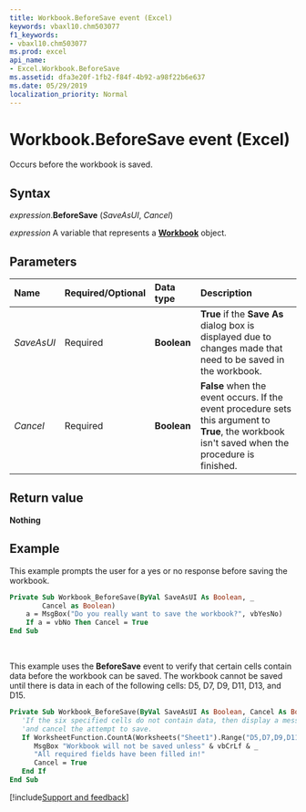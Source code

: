 ```yaml
---
title: Workbook.BeforeSave event (Excel)
keywords: vbaxl10.chm503077
f1_keywords:
- vbaxl10.chm503077
ms.prod: excel
api_name:
- Excel.Workbook.BeforeSave
ms.assetid: dfa3e20f-1fb2-f84f-4b92-a98f22b6e637
ms.date: 05/29/2019
localization_priority: Normal
---
```



# Workbook.BeforeSave event (Excel)

Occurs before the workbook is saved.


## Syntax

_expression_.**BeforeSave** (_SaveAsUI_, _Cancel_)

_expression_ A variable that represents a **[Workbook](Excel.Workbook.md)** object.


## Parameters

|Name|Required/Optional|Data type|Description|
|:-----|:-----|:-----|:-----|
| _SaveAsUI_|Required| **Boolean**| **True** if the **Save As** dialog box is displayed due to changes made that need to be saved in the workbook.|
| _Cancel_|Required| **Boolean**| **False** when the event occurs. If the event procedure sets this argument to **True**, the workbook isn't saved when the procedure is finished.|

## Return value

**Nothing**


## Example

This example prompts the user for a yes or no response before saving the workbook.

```vb
Private Sub Workbook_BeforeSave(ByVal SaveAsUI As Boolean, _ 
        Cancel as Boolean) 
    a = MsgBox("Do you really want to save the workbook?", vbYesNo) 
    If a = vbNo Then Cancel = True 
End Sub
```

<br/>

This example uses the **BeforeSave** event to verify that certain cells contain data before the workbook can be saved. The workbook cannot be saved until there is data in each of the following cells: D5, D7, D9, D11, D13, and D15.

```vb
Private Sub Workbook_BeforeSave(ByVal SaveAsUI As Boolean, Cancel As Boolean)
   'If the six specified cells do not contain data, then display a message box with an error
   'and cancel the attempt to save.
   If WorksheetFunction.CountA(Worksheets("Sheet1").Range("D5,D7,D9,D11,D13,D15")) < 6 Then
      MsgBox "Workbook will not be saved unless" & vbCrLf & _
      "All required fields have been filled in!"
      Cancel = True
   End If
End Sub
```



[!include[Support and feedback](~/includes/feedback-boilerplate.md)]
